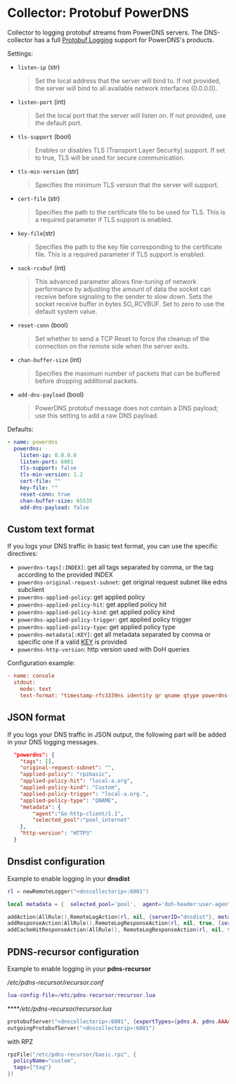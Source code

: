 # Collector: Protobuf PowerDNS

Collector to logging protobuf streams from PowerDNS servers. The DNS-collector has a full [Protobuf Logging](https://dnsdist.org/reference/protobuf.html) support for PowerDNS's products.

Settings:

- `listen-ip` (str)
  > Set the local address that the server will bind to. 
  > If not provided, the server will bind to all available network interfaces (0.0.0.0).

- `listen-port` (int)
  > Set the local port that the server will listen on. If not provided, use the default port.

- `tls-support` (bool)
  > Enables or disables TLS (Transport Layer Security) support.
  > If set to true, TLS will be used for secure communication.

- `tls-min-version` (str)
  > Specifies the minimum TLS version that the server will support.

- `cert-file` (str)
  > Specifies the path to the certificate file to be used for TLS.
  > This is a required parameter if TLS support is enabled.

- `key-file`(str)
  > Specifies the path to the key file corresponding to the certificate file.
  > This is a required parameter if TLS support is enabled.

- `sock-rcvbuf` (int)
  > This advanced parameter allows fine-tuning of network performance by adjusting the amount of data the socket can receive before signaling to the sender to slow down. Sets the socket receive buffer in bytes SO_RCVBUF.
  > Set to zero to use the default system value.

- `reset-conn` (bool)
  > Set whether to send a TCP Reset to force the cleanup of the connection on the remote side when the server exits.

- `chan-buffer-size` (int)
  > Specifies the maximum number of packets that can be buffered before dropping additional packets.

- `add-dns-payload` (bool)
  > PowerDNS protobuf message does not contain a DNS payload; use this setting to add a raw DNS payload.

Defaults:

```yaml
- name: powerdns
  powerdns:
    listen-ip: 0.0.0.0
    listen-port: 6001
    tls-support: false
    tls-min-version: 1.2
    cert-file: ""
    key-file: ""
    reset-conn: true
    chan-buffer-size: 65535
    add-dns-payload: false
```

## Custom text format

If you logs your DNS traffic in basic text format, you can use the specific directives:

- `powerdns-tags[:INDEX]`: get all tags separated by comma, or the tag according to the provided INDEX
- `powerdns-original-request-subnet`: get original request subnet like edns subclient
- `powerdns-applied-policy`: get applied policy
- `powerdns-applied-policy-hit`: get applied policy hit
- `powerdns-applied-policy-kind`: get applied policy kind
- `powerdns-applied-policy-trigger`: get applied policy trigger
- `powerdns-applied-policy-type`: get applied policy type
- `powerdns-metadata[:KEY]`: get  all metadata separated by comma or specific one if a valid [KEY](https://dnsdist.org/rules-actions.html#RemoteLogAction) is provided
- `powerdns-http-version`: http version used with DoH queries

Configuration example:

```ini
- name: console
  stdout:
    mode: text
    text-format: "timestamp-rfc3339ns identity qr qname qtype powerdns-metadata:selected_pool"
```

## JSON format

If you logs your DNS traffic in JSON output, the following part will be added in your DNS logging messages.

```json
  "powerdns": {
    "tags": [],
    "original-request-subnet": "",
    "applied-policy": "rpzbasic",
    "applied-policy-hit": "local-a.org",
    "applied-policy-kind": "Custom",
    "applied-policy-trigger": "local-a.org.",
    "applied-policy-type": "QNAME",
    "metadata": {
        "agent":"Go-http-client/1.1",
        "selected_pool":"pool_internet"
    },
    "http-version": "HTTP3"
  }
```

## Dnsdist configuration

Example to enable logging in your **dnsdist**

```lua
rl = newRemoteLogger("<dnscollectorip>:6001")

local metadata = {  selected_pool='pool',  agent='doh-header:user-agent'  }

addAction(AllRule(),RemoteLogAction(rl, nil, {serverID="dnsdist"}, metadata))
addResponseAction(AllRule(),RemoteLogResponseAction(rl, nil, true, {serverID="dnsdist"}, metadata))
addCacheHitResponseAction(AllRule(), RemoteLogResponseAction(rl, nil, true, {serverID="dnsdist"}, metadata))
```

## PDNS-recursor configuration

Example to enable logging in your **pdns-recursor**

*/etc/pdns-recursor/recursor.conf*

```lua
lua-config-file=/etc/pdns-recursor/recursor.lua
```

*****/etc/pdns-recursor/recursor.lua*

```lua
protobufServer("<dnscollectorip>:6001", {exportTypes={pdns.A, pdns.AAAA, pdns.CNAME}})
outgoingProtobufServer("<dnscollectorip>:6001")
```

with RPZ

```lua
rpzFile("/etc/pdns-recursor/basic.rpz", {
  policyName="custom",
  tags={"tag"}
})
```

